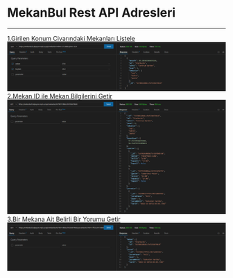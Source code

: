 # MekanBul Rest API Adresleri
---
[1.Girilen Konum Civarındaki Mekanları Listele](https://mekanbul5.alpayzer.repl.co/api/mekanlar?enlem=37.8&boylam=35.4)
![](resimler/getEnlemBoylam.png)
[2.Mekan ID ile Mekan Bilgilerini Getir](https://mekanbul5.alpayzer.repl.co/api/mekanlar/63780110b8ccfef23b6798c8)
![](resimler/getId.png)
[3.Bir Mekana Ait Belirli Bir Yorumu Getir](https://mekanbul5.alpayzer.repl.co/api/mekanlar/63780110b8ccfef23b6798c8/yorumlar/63780117ff55c3017a8839d1)
![](resimler/getMekanYorum.png)